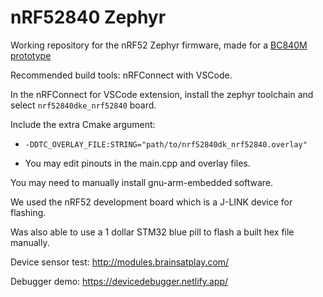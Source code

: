 # nRF52840 Zephyr
Working repository for the nRF52 Zephyr firmware, made for a [BC840M prototype](https://github.com/moothyknight/nRF52-Biosensing-Boards)

Recommended build tools: nRFConnect with VSCode. 

In the nRFConnect for VSCode extension, install the zephyr toolchain and select `nrf52840dke_nrf52840` board.

Include the extra Cmake argument:
- `-DDTC_OVERLAY_FILE:STRING="path/to/nrf52840dk_nrf52840.overlay"`

- You may edit pinouts in the main.cpp and overlay files.

You may need to manually install gnu-arm-embedded software. 

We used the nRF52 development board which is a J-LINK device for flashing. 

Was also able to use a 1 dollar STM32 blue pill to flash a built hex file manually. 

Device sensor test: http://modules.brainsatplay.com/

Debugger demo: https://devicedebugger.netlify.app/ 

